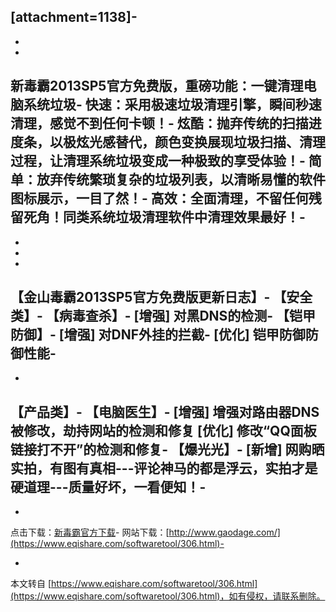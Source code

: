 \[attachment=1138\]-
-
-
-
新毒霸2013SP5官方免费版，重磅功能：一键清理电脑系统垃圾-
快速：采用极速垃圾清理引擎，瞬间秒速清理，感觉不到任何卡顿！-
炫酷：抛弃传统的扫描进度条，以极炫光感替代，颜色变换展现垃圾扫描、清理过程，让清理系统垃圾变成一种极致的享受体验！-
简单：放弃传统繁琐复杂的垃圾列表，以清晰易懂的软件图标展示，一目了然！-
高效：全面清理，不留任何残留死角！同类系统垃圾清理软件中清理效果最好！-
-
-
-
-
【金山毒霸2013SP5官方免费版更新日志】-
【安全类】-
【病毒查杀】-
\[增强\] 对黑DNS的检测-
【铠甲防御】-
\[增强\] 对DNF外挂的拦截-
\[优化\] 铠甲防御防御性能-
-
-
【产品类】-
【电脑医生】-
\[增强\] 增强对路由器DNS被修改，劫持网站的检测和修复 \[优化\] 修改“QQ面板链接打不开”的检测和修复-
【爆光光】-
\[新增\] 网购晒实拍，有图有真相---评论神马的都是浮云，实拍才是硬道理---质量好坏，一看便知！-
-
-
点击下载：[新毒霸官方下载](http://www.gaodage.com/)-
网站下载：[http://www.gaodage.com/](https://www.eqishare.com/softwaretool/306.html)-

-

本文转自 [https://www.eqishare.com/softwaretool/306.html](https://www.eqishare.com/softwaretool/306.html)，如有侵权，请联系删除。
